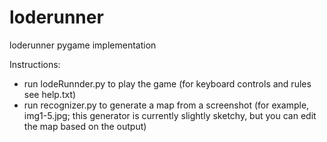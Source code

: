 # loderunner
loderunner pygame implementation

Instructions:
- run lodeRunnder.py to play the game (for keyboard controls and rules see help.txt)
- run recognizer.py to generate a map from a screenshot (for example, img1-5.jpg; this generator is currently slightly sketchy, but you can edit the map based on the output)
